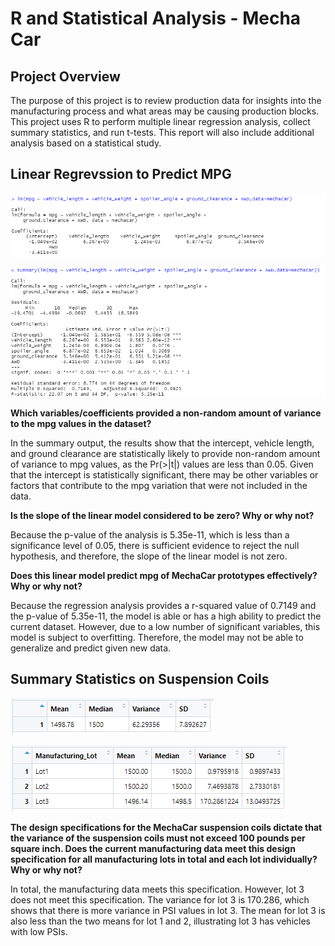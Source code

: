 # R and Statistical Analysis - Mecha Car 

## Project Overview 
The purpose of this project is to review production data for insights into the manufacturing process and what areas may be causing production blocks. This project uses R to perform multiple linear regression analysis, collect summary statistics, and run t-tests. This report will also include additional analysis based on a statistical study. 

## Linear Regrevssion to Predict MPG  

![d1_lm](/images/d1_lm.png)

![d1_lm_summary](/images/d1_lm_summary.png)

**Which variables/coefficients provided a non-random amount of variance to the mpg values in the dataset?**

In the summary output, the results show that the intercept, vehicle length, and ground clearance are statistically likely to provide non-random amount of variance to mpg values, as the Pr(>|t|) values are less than 0.05. Given that the intercept is statistically significant, there may be other variables or factors that contribute to the mpg variation that were not included in the data. 

**Is the slope of the linear model considered to be zero? Why or why not?**

Because the p-value of the analysis is 5.35e-11, which is less than a significance level of 0.05, there is sufficient evidence to reject the null hypothesis, and therefore, the slope of the linear model is not zero.

**Does this linear model predict mpg of MechaCar prototypes effectively? Why or why not?**

Because the regression analysis provides a r-squared value of 0.7149 and the p-value of 5.35e-11, the model is able or has a high ability to predict the current dataset. However, due to a low number of significant variables, this model is subject to overfitting. Therefore, the model may not be able to generalize and predict given new data. 

## Summary Statistics on Suspension Coils 

![d2_summary](/images/d2_summary.png)

![d2_summary_groupbylot](/images/d2_summary_groupbylot.png)

**The design specifications for the MechaCar suspension coils dictate that the variance of the suspension coils must not exceed 100 pounds per square inch. Does the current manufacturing data meet this design specification for all manufacturing lots in total and each lot individually? Why or why not?**

In total, the manufacturing data meets this specification. However, lot 3 does not meet this specification. The variance for lot 3 is 170.286, which shows that there is more variance in PSI values in lot 3. The mean for lot 3 is also less than the two means for lot 1 and 2, illustrating lot 3 has vehicles with low PSIs. 
